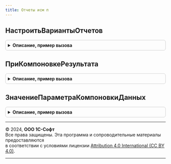 ```yaml
---
title: Отчеты исм п
---
```



## НастроитьВариантыОтчетов
<details style="margin: 1em 0; padding: 0.5em; border: 1px solid #ccc; border-radius: 6px;">

<summary style="font-weight: bold; cursor: pointer;">Описание, пример вызова</summary>

```bsl

// Задает настройки размещения вариантов отчетов в панели отчетов.
//
// Параметры:
//  Настройки - См. ВариантыОтчетовПереопределяемый.НастроитьВариантыОтчетов
//
Процедура НастроитьВариантыОтчетов(Настройки) Экспорт
```

Пример вызова
```bsl
ОтчетыИСМП.НастроитьВариантыОтчетов(Настройки) 
```
</details>

## ПриКомпоновкеРезультата
<details style="margin: 1em 0; padding: 0.5em; border: 1px solid #ccc; border-radius: 6px;">

<summary style="font-weight: bold; cursor: pointer;">Описание, пример вызова</summary>

```bsl

// Вызывается при выполнении отчета с помощью метода СкомпоноватьРезультат.
//
// Параметры:
//  НастройкиОтчета - НастройкиКомпоновкиДанных - настройки отчета
//  ВнешниеНаборыДанных - Неопределено - входящий параметр для заполнения
Процедура ПриКомпоновкеРезультата(НастройкиОтчета, ВнешниеНаборыДанных = Неопределено) Экспорт
```

Пример вызова
```bsl
ОтчетыИСМП.ПриКомпоновкеРезультата(НастройкиОтчета, ВнешниеНаборыДанных);
```
</details>

## ЗначениеПараметраКомпоновкиДанных
<details style="margin: 1em 0; padding: 0.5em; border: 1px solid #ccc; border-radius: 6px;">

<summary style="font-weight: bold; cursor: pointer;">Описание, пример вызова</summary>

```bsl

// Возвращает значение параметра компоновки данных.
//
// Параметры:
//  НастройкиОтчета - НастройкиКомпоновкиДанных - формируемые настройки отчета,
//  ИмяПараметра - Строка - имя параметра, значение которого требуется получить.
//
// Возвращаемое значение:
//  Произвольный
Функция ЗначениеПараметраКомпоновкиДанных(НастройкиОтчета, ИмяПараметра) Экспорт
```

Пример вызова
```bsl
Результат = ОтчетыИСМП.ЗначениеПараметраКомпоновкиДанных(НастройкиОтчета, ИмяПараметра) 
```
</details>

---

© 2024, **ООО 1С-Софт**  
Все права защищены. Эта программа и сопроводительные материалы предоставляются  
в соответствии с условиями лицензии [Attribution 4.0 International (CC BY 4.0)](https://creativecommons.org/licenses/by/4.0/legalcode).

---
